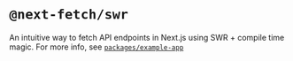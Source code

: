 # `@next-fetch/swr`

An intuitive way to fetch API endpoints in Next.js using SWR + compile time magic. For more info, see [`packages/example-app`](https://github.com/vercel-labs/next-swr-endpoints/tree/main/packages/example-app)
